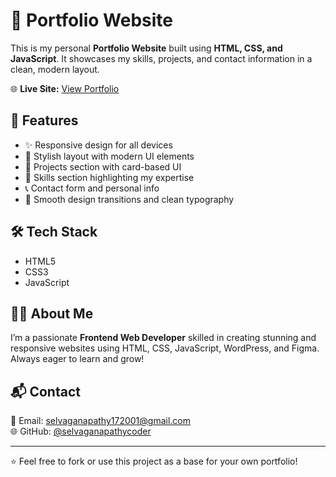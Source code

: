 # 💼 Portfolio Website

This is my personal **Portfolio Website** built using **HTML, CSS, and JavaScript**. It showcases my skills, projects, and contact information in a clean, modern layout.

🌐 **Live Site:** [View Portfolio](https://selvaganapathycoder.github.io/potfolio/)

## 🚀 Features

- ✨ Responsive design for all devices
- 🎨 Stylish layout with modern UI elements
- 📂 Projects section with card-based UI
- 🧠 Skills section highlighting my expertise
- 📞 Contact form and personal info
- 🌙 Smooth design transitions and clean typography

## 🛠️ Tech Stack

- HTML5
- CSS3
- JavaScript
## 🙋‍♂️ About Me

I’m a passionate **Frontend Web Developer** skilled in creating stunning and responsive websites using HTML, CSS, JavaScript, WordPress, and Figma. Always eager to learn and grow!

## 📬 Contact

📧 Email: selvaganapathy172001@gmail.com  
🌐 GitHub: [@selvaganapathycoder](https://github.com/selvaganapathycoder)

---

⭐️ Feel free to fork or use this project as a base for your own portfolio!
